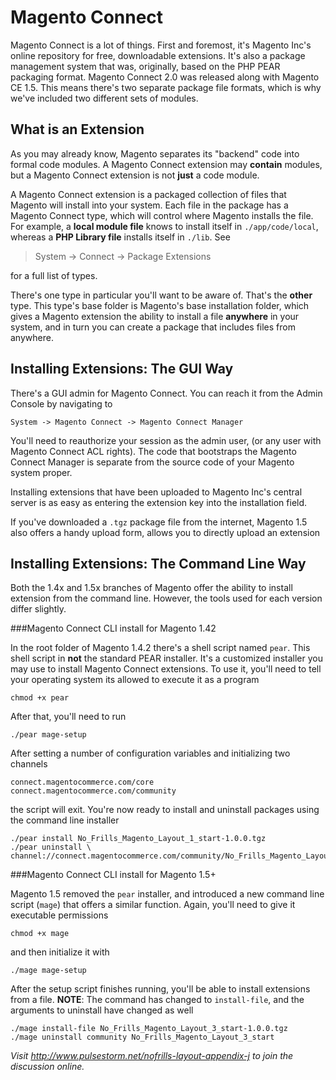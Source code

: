 Magento Connect
==================================================	
Magento Connect is a lot of things.  First and foremost, it's Magento Inc's online repository for free, downloadable extensions.  It's also a package management system that was, originally, based on the PHP PEAR packaging format.  Magento Connect 2.0 was released along with Magento CE 1.5.  This means there's two separate package file formats, which is why we've included two different sets of modules. 

What is an Extension
--------------------------------------------------
As you may already know, Magento separates its "backend" code into formal code modules. A Magento Connect extension may **contain** modules, but a Magento Connect extension is not **just** a code module.  

A Magento Connect extension is a packaged collection of files that Magento will install into your system.  Each file in the package has a Magento Connect type, which will control where Magento installs the file.  For example, a <strong>local module file</strong> knows to install itself in <code>./app/code/local</code>, whereas a <strong>PHP Library file</strong> installs itself in <code>./lib</code>.  See	

> System -&gt; Connect -&gt; Package Extensions
	
for a full list of types. 

There's one type in particular you'll want to be aware of.  That's the <strong>other</strong> type.  This type's base folder is Magento's base installation folder, which gives a Magento extension the ability to install a file **anywhere** in your system, and in turn you can create a package that includes files from anywhere.

Installing Extensions: The GUI Way
--------------------------------------------------
There's a GUI admin for Magento Connect.  You can reach it from the Admin Console by navigating to 

	System -> Magento Connect -> Magento Connect Manager
	
You'll need to reauthorize your session as the admin user, (or any user with Magento Connect ACL rights).  The code that bootstraps the Magento Connect Manager is separate from the source code of your Magento system proper. 

Installing extensions that have been uploaded to Magento Inc's central server is as easy as entering the extension key into the installation field.
	
If you've downloaded a <code>.tgz</code> package file from the internet, Magento 1.5 also offers a handy upload form, allows you to directly upload an extension


Installing Extensions: The Command Line Way
--------------------------------------------------
Both the 1.4x and 1.5x branches of Magento offer the ability to install extension from the command line.  However, the tools used for each version differ slightly.
	
###Magento Connect CLI install for Magento 1.42

In the root folder of Magento 1.4.2 there's a shell script named <code>pear</code>.  This shell script in **not** the standard PEAR installer.  It's a customized installer you may use to install Magento Connect extensions.  To use it, you'll need to tell your operating system its allowed to execute it as a program

	chmod +x pear
	
After that, you'll need to run 

	./pear mage-setup
	
After setting a number of configuration variables and initializing two channels

	connect.magentocommerce.com/core
	connect.magentocommerce.com/community
	
the script will exit.  You're now ready to install and uninstall packages using the command line installer

	./pear install No_Frills_Magento_Layout_1_start-1.0.0.tgz
	./pear uninstall \
	channel://connect.magentocommerce.com/community/No_Frills_Magento_Layout_1_sta...
	
###Magento Connect CLI install for Magento 1.5+

Magento 1.5 removed the <code>pear</code> installer, and introduced a new command line script (<code>mage</code>) that offers a similar function.  Again, you'll need to give it executable permissions 

	chmod +x mage
	
and then initialize it with 

	./mage mage-setup
	
After the setup script finishes running, you'll be able to install extensions from a file. **NOTE**: The command has changed to <code>install-file</code>, and the arguments to uninstall have changed as well

	./mage install-file No_Frills_Magento_Layout_3_start-1.0.0.tgz 
	./mage uninstall community No_Frills_Magento_Layout_3_start

*Visit http://www.pulsestorm.net/nofrills-layout-appendix-j to join the discussion online.*